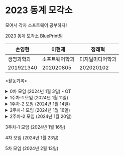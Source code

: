 # 2023 동계 모각소
모여서 각자 소프트웨어 공부하자!

2023 동계 모각소 BluePrint팀 

|손영현|이현제|정래혁|
|---|---|---|
|생명과학과|소프트웨어학과|디지털미디어학과|
|201921340|202020805|202020102|

<활동기록>

<details>
  <summary>0차 모임 (2024년 1월 3일) - OT</summary>
<img width="1421" alt="스크린샷 2024-01-03 오후 9 20 56" src="https://github.com/BluePrintCrew/2023winterMogakso/assets/106378321/cfb4e814-d931-4b42-a3b1-33a3c13b631b">
</details>

<details>
<summary>1주차-1 모임 (2024년 1월 11일)</summary><br/>
<img width="939" alt="1 11" src="https://github.com/BluePrintCrew/2023winterMogakso/assets/106378321/52283350-31fc-48d3-98d0-622476f6d7df"> 
<br/>

이현제 -  스터디정리 및 소감 : https://velog.io/@guswp320/%EB%AA%A8%EA%B0%81%EC%86%8C-1Spring-1
<br/>
손영현 -  스터디정리 및 소감: https://development-diary-0h.tistory.com/4
</details>

<details>
<summary>1주차-2 모임 (2024년 1월 14일)</summary><br/>
<img width="1440" alt="스크린샷 2024-01-14 오후 9 10 23" src="https://github.com/BluePrintCrew/2023winterMogakso/assets/106378321/c3132818-083a-4f41-b5d2-1db43438a37c">
<br/>
이현제 - 스터디정리 및 소감 : https://velog.io/@guswp320/%EB%AA%A8%EA%B0%81%EC%86%8C
<br/>
손영현 - 스터디정리 및 소감 : https://development-diary-0h.tistory.com/6.
<br/>
</details>

<details>

 <summary> 2주차-1 모임 (2024년 1월 16일) </summary>
 <img width="951" alt="KakaoTalk_20240116_211240540" src="https://github.com/BluePrintCrew/2023winterMogakso/assets/142381040/8454eecc-d4d6-415f-89b4-9f2167f88fdc">
 <br/>
BluePrintCrew 회의록: https://development-diary-0h.tistory.com/10
 <br/>
이현제 - 스터디정리 및 소감 : https://velog.io/@guswp320/%EB%AA%A8%EA%B0%81%EC%86%8C-3java%EC%9D%98-%EB%A9%94%EB%AA%A8%EB%A6%AC-%EA%B5%AC%EC%A1%B0
<br/>
손영현 - 스터디정리 및 소감 : https://development-diary-0h.tistory.com/7


<br/>
</details>

<details>
<summary>2주차-2 모임 (2024년 1월 20일) </summary>
<img width="1433" alt="2주차-2" src="https://github.com/BluePrintCrew/2023winterMogakso/assets/142381040/a2f502b0-f882-4085-a118-c4534dca5441">
<br/>

</details>

3주차-1 모임 (2024년 1월 16일) 

4차 모임 (2024년 1월 23일)

5차 모임 (2024년 2월 13일)
